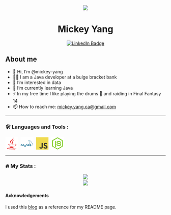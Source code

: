 <div id="header" align="center">
  <img src="https://media.giphy.com/media/gOQ6EgtAiwXde/giphy.gif" width="100"/>
</div>

<h1 align="center"><b>
  Mickey Yang
  </b></h1>

<div id="badges" align="center">
  <a href="[your-linkedin-URL](https://www.linkedin.com/in/mickey-yang-56200b134/)">
    <img src="https://img.shields.io/badge/LinkedIn-blue?style=for-the-badge&logo=linkedin&logoColor=white" alt="LinkedIn Badge"/>
  </a>
 </div>



## About me
- 👋 Hi, I’m @mickey-yang
- 🧑‍💻 I am a Java developer at a bulge bracket bank
- 👀 I’m interested in data 
- 🌱 I’m currently learning Java
- ⚡ In my free time I like playing the drums 🥁 and raiding in Final Fantasy 14
- 📫 How to reach me: mickey.yang.ca@gmail.com

---

### :hammer_and_wrench: Languages and Tools :
<div>
 <img src="https://github.com/devicons/devicon/blob/master/icons/java/java-plain.svg" title="Java" alt="Java" width="40" height="40"/>&nbsp;
 <img src="https://github.com/devicons/devicon/blob/master/icons/mysql/mysql-plain-wordmark.svg" title="mysql" alt="mysql" width="40" height="40"/>&nbsp;
 <img src="https://github.com/devicons/devicon/blob/master/icons/javascript/javascript-original.svg" title="JS" alt="JavaScript" width="40" height="40"/>&nbsp;
 <img src="https://github.com/devicons/devicon/blob/master/icons/nodejs/nodejs-original.svg" title="node" alt="node" width="40" height="40"/>&nbsp;
  
</div>

---

### :fire: My Stats :
<div align="center">
<img src="https://github-readme-stats.vercel.app/api?username=mickey-yang&theme=graywhite&show_icons=true&hide_rank=true" />
</div>

<div align="center">
<img src="https://github-readme-stats.vercel.app/api/top-langs/?username=mickey-yang&theme=graywhite" />
</div>

#### Acknowledgements
I used this [blog](https://www.sitepoint.com/github-profile-readme/) as a reference for my README page. 

<!---
mickey-yang/mickey-yang is a ✨ special ✨ repository because its `README.md` (this file) appears on your GitHub profile.
You can click the Preview link to take a look at your changes.
--->
